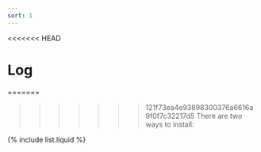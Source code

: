 ```yaml
---
sort: 1
---
```


<<<<<<< HEAD
# Log

=======
>>>>>>> 121f73ea4e93898300376a6616a9f0f7c32217d5
There are two ways to install:

{% include list.liquid %}

